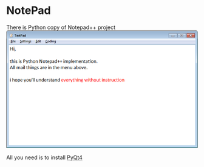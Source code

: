 # NotePad

There is Python copy of Notepad++ project
![alt tag](https://github.com/ForestFox/NotePad-on-Python/blob/master/sample.png)

All you need is to install [PyQt4](http://stackoverflow.com/questions/22640640/how-to-install-pyqt4-on-windows-using-pip)
